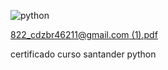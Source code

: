 ![python](https://github.com/user-attachments/assets/b303da62-21d0-4aaf-821f-1d4eaa74ccf5)

[822_cdzbr46211@gmail.com (1).pdf](https://github.com/user-attachments/files/17249991/822_cdzbr46211%40gmail.com.1.pdf)

certificado curso santander python
